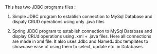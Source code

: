 This has two JDBC programs files :

1. Simple JDBC program to establish connection to MySql Database and dispaly CRUD operations using only .java files

2. Spring JDBC program to establish connection to MySql Database and display CRUd operations using .xml + .java files. Here all connections are made in xml file. It also uses Jdbc and NamedJdbc templates to showcase ease of using them to select, update etc. in Databases.